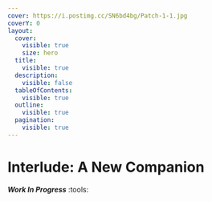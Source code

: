 ```yaml
---
cover: https://i.postimg.cc/SN6bd4bg/Patch-1-1.jpg
coverY: 0
layout:
  cover:
    visible: true
    size: hero
  title:
    visible: true
  description:
    visible: false
  tableOfContents:
    visible: true
  outline:
    visible: true
  pagination:
    visible: true
---
```


# Interlude: A New Companion

_**Work In Progress**_ :tools:
